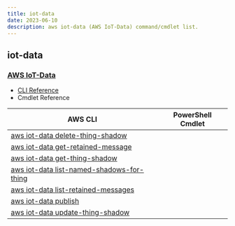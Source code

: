 ```yaml
---
title: iot-data
date: 2023-06-10
description: aws iot-data (AWS IoT-Data) command/cmdlet list.
---
```


## iot-data

### [AWS IoT-Data](https://aws.amazon.com/iot/)

* [CLI Reference](https://docs.aws.amazon.com/cli/latest/reference/iot-data/index.html)
* Cmdlet Reference

|AWS CLI|PowerShell Cmdlet|
|----|----|
|[aws iot-data delete-thing-shadow](https://docs.aws.amazon.com/cli/latest/reference/iot-data/delete-thing-shadow.html)||
|[aws iot-data get-retained-message](https://docs.aws.amazon.com/cli/latest/reference/iot-data/get-retained-message.html)||
|[aws iot-data get-thing-shadow](https://docs.aws.amazon.com/cli/latest/reference/iot-data/get-thing-shadow.html)||
|[aws iot-data list-named-shadows-for-thing](https://docs.aws.amazon.com/cli/latest/reference/iot-data/list-named-shadows-for-thing.html)||
|[aws iot-data list-retained-messages](https://docs.aws.amazon.com/cli/latest/reference/iot-data/list-retained-messages.html)||
|[aws iot-data publish](https://docs.aws.amazon.com/cli/latest/reference/iot-data/publish.html)||
|[aws iot-data update-thing-shadow](https://docs.aws.amazon.com/cli/latest/reference/iot-data/update-thing-shadow.html)||

